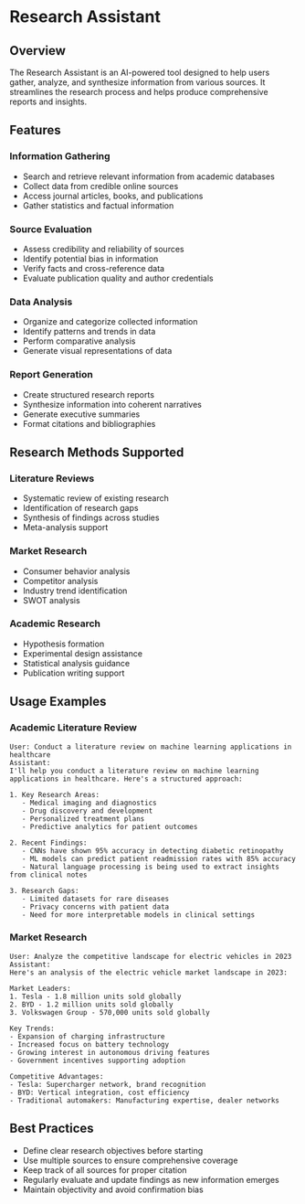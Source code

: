 # Research Assistant

## Overview

The Research Assistant is an AI-powered tool designed to help users gather, analyze, and synthesize information from various sources. It streamlines the research process and helps produce comprehensive reports and insights.

## Features

### Information Gathering
- Search and retrieve relevant information from academic databases
- Collect data from credible online sources
- Access journal articles, books, and publications
- Gather statistics and factual information

### Source Evaluation
- Assess credibility and reliability of sources
- Identify potential bias in information
- Verify facts and cross-reference data
- Evaluate publication quality and author credentials

### Data Analysis
- Organize and categorize collected information
- Identify patterns and trends in data
- Perform comparative analysis
- Generate visual representations of data

### Report Generation
- Create structured research reports
- Synthesize information into coherent narratives
- Generate executive summaries
- Format citations and bibliographies

## Research Methods Supported

### Literature Reviews
- Systematic review of existing research
- Identification of research gaps
- Synthesis of findings across studies
- Meta-analysis support

### Market Research
- Consumer behavior analysis
- Competitor analysis
- Industry trend identification
- SWOT analysis

### Academic Research
- Hypothesis formation
- Experimental design assistance
- Statistical analysis guidance
- Publication writing support

## Usage Examples

### Academic Literature Review
```
User: Conduct a literature review on machine learning applications in healthcare
Assistant:
I'll help you conduct a literature review on machine learning applications in healthcare. Here's a structured approach:

1. Key Research Areas:
   - Medical imaging and diagnostics
   - Drug discovery and development
   - Personalized treatment plans
   - Predictive analytics for patient outcomes

2. Recent Findings:
   - CNNs have shown 95% accuracy in detecting diabetic retinopathy
   - ML models can predict patient readmission rates with 85% accuracy
   - Natural language processing is being used to extract insights from clinical notes

3. Research Gaps:
   - Limited datasets for rare diseases
   - Privacy concerns with patient data
   - Need for more interpretable models in clinical settings
```

### Market Research
```
User: Analyze the competitive landscape for electric vehicles in 2023
Assistant:
Here's an analysis of the electric vehicle market landscape in 2023:

Market Leaders:
1. Tesla - 1.8 million units sold globally
2. BYD - 1.2 million units sold globally
3. Volkswagen Group - 570,000 units sold globally

Key Trends:
- Expansion of charging infrastructure
- Increased focus on battery technology
- Growing interest in autonomous driving features
- Government incentives supporting adoption

Competitive Advantages:
- Tesla: Supercharger network, brand recognition
- BYD: Vertical integration, cost efficiency
- Traditional automakers: Manufacturing expertise, dealer networks
```

## Best Practices

- Define clear research objectives before starting
- Use multiple sources to ensure comprehensive coverage
- Keep track of all sources for proper citation
- Regularly evaluate and update findings as new information emerges
- Maintain objectivity and avoid confirmation bias
